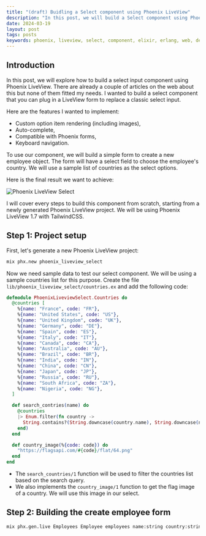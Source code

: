 ```yaml
---
title: "(draft) Buidling a Select component using Phoenix LiveView"
description: "In this post, we will build a Select component using Phoenix LiveView."
date: 2024-03-19
layout: post
tags: posts
keywords: phoenix, liveview, select, component, elixir, erlang, web, development, programming, software, engineering, javascript, html, css, frontend, backend, fullstack, web, developer, web, engineer, react, nodejs, postgresql
---
```


## Introduction

In this post, we will explore how to build a select input component using Phoenix LiveView. There are already a couple of articles on the web about this but none of them fitted my needs. I wanted to build a select component that you can plug in a LiveView form to replace a classic select input.

Here are the features I wanted to implement:
- Custom option item rendering (including images),
- Auto-complete,
- Compatible with Phoenix forms,
- Keyboard navigation.

To use our component, we will build a simple form to create a new employee object. The form will have a select field to choose the employee's country. We will use a sample list of countries as the select options.

Here is the final result we want to achieve:

![Phoenix LiveView Select](final-result.png)

I will cover every steps to build this component from scratch, starting from a newly generated Phoenix LiveView project. We will be using Phoenix LiveView 1.7 with TailwindCSS.

## Step 1: Project setup

First, let's generate a new Phoenix LiveView project:

```bash
mix phx.new phoenix_liveview_select
```

Now we need sample data to test our select component. We will be using a sample countries list for this purpose. Create the file `lib/phoenix_liveview_select/countries.ex` and add the following code:

```elixir
defmodule PhoenixLiveviewSelect.Countries do
  @countries [
    %{name: "France", code: "FR"},
    %{name: "United States", code: "US"},
    %{name: "United Kingdom", code: "UK"},
    %{name: "Germany", code: "DE"},
    %{name: "Spain", code: "ES"},
    %{name: "Italy", code: "IT"},
    %{name: "Canada", code: "CA"},
    %{name: "Australia", code: "AU"},
    %{name: "Brazil", code: "BR"},
    %{name: "India", code: "IN"},
    %{name: "China", code: "CN"},
    %{name: "Japan", code: "JP"},
    %{name: "Russia", code: "RU"},
    %{name: "South Africa", code: "ZA"},
    %{name: "Nigeria", code: "NG"},
  ]

  def search_contries(name) do
    @countries
    |> Enum.filter(fn country ->
      String.contains?(String.downcase(country.name), String.downcase(name))
    end)
  end

  def country_image(%{code: code}) do
    "https://flagsapi.com/#{code}/flat/64.png"
  end
end
```

- The `search_countries/1` function will be used to filter the countries list based on the search query.
- We also implements the `country_image/1` function to get the flag image of a country. We will use this image in our select.

## Step 2: Building the create employee form

```bash
mix phx.gen.live Employees Employee employees name:string country:string
```
